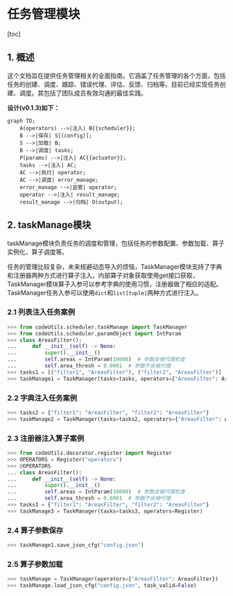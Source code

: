 # 任务管理模块

[toc]

## 1. 概述

这个文档旨在提供任务管理相关的全面指南。它涵盖了任务管理的各个方面，包括任务的创建、调度、跟踪、错误代理、评估、反馈、归档等。目前已经实现任务创建、调度。其包括了团队成员有效沟通的最佳实践。

**设计(v0.1.3)如下：**

```mermaid
graph TD;
    A(operators) -->|注入| B{{scheduler}};
    B -->|保存| S[(config)];
    S -->|加载| B;
    B -->|调度| tasks;
    P(params) -->|注入| AC{{actuator}};
    tasks -->|注入| AC;
    AC -->|执行| operator;
    AC -->|调度| error_manage;
    error_manage -->|监管| operator;
    operator -->|注入| result_manage;
    result_manage -->|归档| O(output);
```

## 2. taskManage模块

taskManage模块负责任务的调度和管理，包括任务的参数配置、参数加载、算子实例化、算子调度等。

任务的管理比较复杂，未来规避动态导入的烦恼，TaskManager模块支持了字典和注册器两种方式进行算子注入。内部算子对象获取使用get接口获取，TaskManager模块算子入参可以参考字典的使用习惯，注册器做了相应的适配。TaskManager任务入参可以使用`dict`和`list[tuple]`两种方式进行注入。

### 2.1 列表注入任务案例

```python
>>> from codeUtils.scheduler.taskManage import TaskManager
>>> from codeUtils.scheduler.paramObject import IntParam
>>> class AreasFilter():
...     def __init__(self) -> None:
...         super().__init__()
...         self.areas = IntParam(10000)  # 参数会被代理检查
...         self.area_thresh = 0.0001  # 参数不会被代理
>>> tasks1 = [("filter1", "AreasFilter"), ("filter2", "AreasFilter")]
>>> taskManage1 = TaskManager(tasks=tasks, operators={"AreasFilter": AreasFilter})
```

### 2.2 字典注入任务案例

```python
>>> tasks2 = {"filter1": "AreasFilter", "filter2": "AreasFilter"}
>>> taskManage2 = TaskManager(tasks=tasks2, operators={"AreasFilter": AreasFilter})
```

### 2.3 注册器注入算子案例

```python
>>> from codeUtils.decorator.register import Register
>>> OPERATORS = Register("operators")
>>> @OPERATORS
... class AreasFilter():
...     def __init__(self) -> None:
...         super().__init__()
...         self.areas = IntParam(10000)  # 参数会被代理检查
...         self.area_thresh = 0.0001  # 参数不会被代理
>>> tasks3 = {"filter1": "AreasFilter", "filter2": "AreasFilter"}
>>> taskManage3 = TaskManager(tasks=tasks3, operators=Register)
```

### 2.4 算子参数保存

```python
>>> taskManage1.save_json_cfg("config.json")
```

### 2.5 算子参数加载

```python
>>> taskManage = TaskManager(operators={"AreasFilter": AreasFilter})
>>> taskManage.load_json_cfg("config.json", task_valid=False)
```

